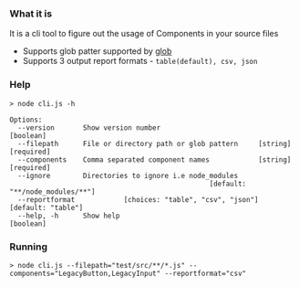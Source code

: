### What it is

It is a cli tool to figure out the usage of Components in your source files

- Supports glob patter supported by [glob](https://www.npmjs.com/package/glob)
- Supports 3 output report formats - `table(default), csv, json`

### Help

```shell
> node cli.js -h

Options:
  --version       Show version number                                  [boolean]
  --filepath      File or directory path or glob pattern     [string] [required]
  --components    Comma separated component names            [string] [required]
  --ignore        Directories to ignore i.e node_modules
                                                 [default: "**/node_modules/**"]
  --reportformat            [choices: "table", "csv", "json"] [default: "table"]
  --help, -h      Show help                                            [boolean]
```

### Running

```shell
> node cli.js --filepath="test/src/**/*.js" --components="LegacyButton,LegacyInput" --reportformat="csv"
```
